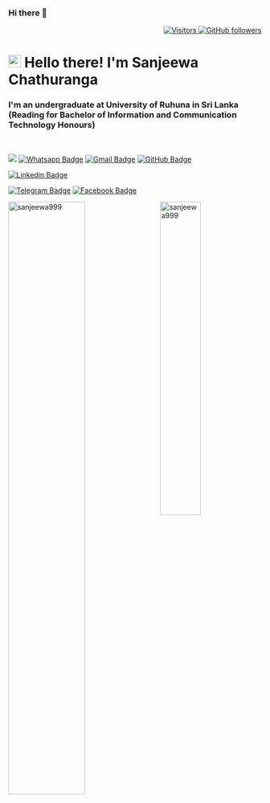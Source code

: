 ### Hi there 👋


<p align="right">
  <a href="https://github.com/sanjeewa999">
    <img src="https://komarev.com/ghpvc/?username=sanjeewa999&style=flat-square&color=040404" alt="Visitors" />
  </a>
  <a href="https://github.com/sanjeewa999?tab=followers">
    <img alt="GitHub followers" src="https://img.shields.io/github/followers/sanjeewa999?style=flat-square&color=040404&labelColor=565656&logo=github" alt="Followers" />
  </a>
</p>

<h1 align="left" id="macropower-title"><img src="https://media.giphy.com/media/hvRJCLFzcasrR4ia7z/giphy.gif" width="25px"></a> Hello there! I'm Sanjeewa Chathuranga</h1>
<h3 align="left">I'm an undergraduate at University of Ruhuna in Sri Lanka (Reading for Bachelor of Information and Communication Technology Honours)</h3>

<br>

[![](https://img.shields.io/website?color=040404&style=flat-square&labelColor=18d26e&up_message=MS&url=https://sanjeewa999.github.io)](https://sanjeewa999.github.io)
[![Whatsapp Badge](https://img.shields.io/badge/WhatsApp-075e54?style=flat-square&logo=whatsapp&logoColor=white&link=https://wa.me/+94772697028)](https://wa.me/+94772697028)
[![Gmail Badge](https://img.shields.io/badge/Gmail-db4437?style=flat-square&logo=Gmail&logoColor=white&link=mailto:sanjiwachathurangaofficial@gmail.com)](mailto:sanjiwachathurangaofficial@gmail.com)
[![GitHub Badge](https://img.shields.io/badge/GitHub-100000?style=flat-square&logo=github&logoColor=white&link=https://github.com/sanjeewa999)](https://github.com/sanjeewa999)
<!--[![Stack-overflow Badge](https://img.shields.io/badge/Stack-overflow-FE7A16?style=flat-square&logo=stack-overflow&logoColor=white&link=https://stackoverflow.com/users/13410194/madushan-sandaruwan)](https://stackoverflow.com/users/13410194/sajeewa)-->
[![Linkedin Badge](https://img.shields.io/badge/LinkedIn-0a66c2?style=flat-square&labelColor=0a66c2&logo=Linkedin&logoColor=white&link=https://www.linkedin.com/in/sanjeewa-chathuranga-782b761ba/)](https://www.linkedin.com/in/sanjeewa-chathuranga-782b761ba/)
<!--[![Medium Badge](https://img.shields.io/badge/Medium-02b875?style=flat-square&labelColor=12100e&logo=Medium&link=https://sajeewa.medium.com/)](https://sajeewa.medium.com/)-->
[![Telegram Badge](https://img.shields.io/badge/Telegram-0088cc?style=flat-square&logoColor=white&logo=Telegram&link=https://t.me/Sanjeewa_Chathuranga)](https://t.me/Sanjeewa_Chathuranga)
[![Facebook Badge](https://img.shields.io/badge/Facebook-1877f2?style=flat-square&logoColor=white&logo=facebook&link=https://www.facebook.com/sanjeewa.chaturanga.9)](https://www.facebook.com/sanjeewa.chaturanga.9)
<!--[![Instagram Badge](https://img.shields.io/badge/Instagram-c32aa3?style=flat-square&logo=instagram&logoColor=white&link=https://www.instagram.com/sanjeewa/)](https://www.instagram.com/sajeewa/)-->

<!--comment-->


<a href="#sanjeewa999-title">
  <img width="55%" src="https://github-readme-stats.vercel.app/api?username=sanjeewa999&show_icons=true&title_color=18d26e&icon_color=18d26e&text_color=ffffff&bg_color=040404&border_color=18d26e" alt="sanjeewa999" align="left" />
</a>

<a href="#sanjeewa999-title">
  <img width="40%" src="https://github-readme-stats.vercel.app/api/top-langs/?username=sanjeewa999&title_color=18d26e&text_color=ffffff&bg_color=040404&langs_count=8&layout=compact&border_color=18d26e" alt="sanjeewa999" align="right" />
</a>


